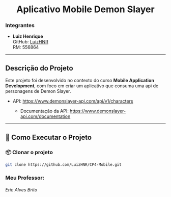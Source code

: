 <h1 align="center">Aplicativo Mobile Demon Slayer</h1>

### Integrantes


- **Luiz Henrique**  
  GitHub: [LuizHNR](https://github.com/LuizHNR)  
  RM: 556864

---

## Descrição do Projeto

Este projeto foi desenvolvido no contexto do curso **Mobile Application Development**, com foco em criar um aplicativo que consuma uma api de personagens de Demon Slayer.

- API: https://www.demonslayer-api.com/api/v1/characters
  
  - Documentação da API: https://www.demonslayer-api.com/documentation

---

## 🚀 Como Executar o Projeto

### 📦 Clonar o projeto

```bash
git clone https://github.com/LuizHNR/CP4-Mobile.git
```

### Meu Professor:

###### Eric Alves Brito
